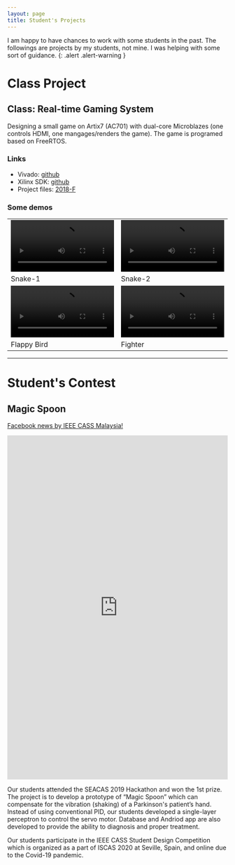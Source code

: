 ```yaml
---
layout: page
title: Student's Projects
---
```



I am happy to have chances to work with some students in the past.
The followings are  projects by my students, not mine. I was helping with some sort of guidance. 
{: .alert .alert-warning }



# Class Project

## Class: Real-time Gaming System
Designing a small game on Artix7 (AC701) with dual-core Microblazes (one controls HDMI, one mangages/renders the game). The game is programed based on FreeRTOS.

### Links
- Vivado: [github](https://github.com/RTES-Class/AC701-DualMB-System)
- Xilinx SDK: [github](https://github.com/RTES-Class/AC701-DualMB-SW)
- Project files: [2018-F](https://github.com/RTES-Class/2018-F)

### Some demos



<table class="table">
<tbody>

  <tr>
    <td >
    <video width="100%" controls>
    <source src="./video/RTES/snake-1-noaudio.mp4" type="video/mp4">
    </video>
    </td>
    <td >
    <video width="100%" controls>
    <source src="./video/RTES/snake-2-noaudio.mp4" type="video/mp4">
    </video>
    </td>
  </tr>
  <tr>
    <td >Snake-1</td>
    <td >Snake-2</td>
  </tr>
  <tr>
    <td ><video width="100%" controls>
    <source src="./video/RTES/fbird-noaudio.mp4" type="video/mp4">
    </video></td>
    <td ><video width="100%" controls>
    <source src="./video/RTES/fighter-noaudio.mp4" type="video/mp4">
    </video></td>
  </tr>
  <tr>
    <td >Flappy Bird</td>
    <td >Fighter</td>
  </tr>
</tbody>
</table>

---

# Student's Contest

## Magic Spoon
[Facebook news by IEEE CASS Malaysia!](https://www.facebook.com/ieee.cass.my/posts/443741972987477)

<iframe src="https://www.facebook.com/plugins/post.php?href=https%3A%2F%2Fwww.facebook.com%2Fieee.cass.my%2Fposts%2Fpfbid0gWhx6YnBWgTmV3N5qk6dQjvaPVzKeybkULrfPnHYMum2YEJZngA6xKmVzT8hYGWJl&show_text=true&width=500" width="100%" height="786" style="border:none;overflow:hidden" scrolling="no" frameborder="0" allowfullscreen="true" allow="autoplay; clipboard-write; encrypted-media; picture-in-picture; web-share"></iframe>



Our students attended the SEACAS 2019 Hackathon and won the 1st prize. The project is to develop a prototype of “Magic Spoon” which can compensate for the vibration (shaking) of a Parkinson's patient’s hand. Instead of using conventional PID, our students developed a single-layer perceptron to control the servo motor. Database and Andriod app are also developed to provide the ability to diagnosis and proper treatment.

Our students participate in the IEEE CASS Student Design Competition which is organized as a part of ISCAS 2020 at Seville, Spain, and online due to the Covid-19 pandemic.








